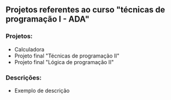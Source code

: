 ## Projetos referentes ao curso "técnicas de programação I - ADA"

### Projetos:

- Calculadora
- Projeto final "Técnicas de programação II"
- Projeto final "Lógica de programação II"

### Descrições:
- Exemplo de descrição
